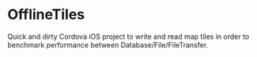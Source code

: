 OfflineTiles
============

Quick and dirty Cordova iOS project to write and read map tiles in order to benchmark performance between Database/File/FileTransfer.
